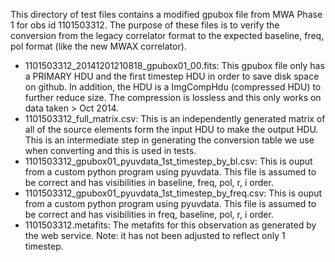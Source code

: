 This directory of test files contains a modified gpubox file from MWA Phase 1 for obs id 1101503312. The purpose of these files is to verify the conversion from the legacy correlator format to the expected baseline, freq, pol format (like the new MWAX correlator). 

* 1101503312_20141201210818_gpubox01_00.fits: This gpubox file only has a PRIMARY HDU and the first timestep HDU in order to save disk space on github. In addition, the HDU is a ImgCompHdu (compressed HDU) to further reduce size. The compression is lossless and this only works on data taken > Oct 2014. 
* 1101503312_full_matrix.csv: This is an independently generated matrix of all of the source elements form the input HDU to make the output HDU. This is an intermediate step in generating the conversion table we use when converting and this is used in tests.
* 1101503312_gpubox01_pyuvdata_1st_timestep_by_bl.csv: This is ouput from a custom python program using pyuvdata. This file is assumed to be correct and has visibilities in baseline, freq, pol, r, i order.
* 1101503312_gpubox01_pyuvdata_1st_timestep_by_freq.csv: This is ouput from a custom python program using pyuvdata. This file is assumed to be correct and has visibilities in freq, baseline, pol, r, i order.
* 1101503312.metafits: The metafits for this observation as generated by the web service. Note: it has not been adjusted to reflect only 1 timestep.